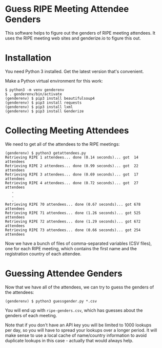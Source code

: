 # Guess RIPE Meeting Attendee Genders

This software helps to figure out the genders of RIPE meeting
attendees. It uses the RIPE meeting web sites and genderize.io to
figure this out.

# Installation

You need Python 3 installed. Get the latest version that's convenient.

Make a Python virtual environment for this work:

    $ python3 -m venv genderenv
    $ . genderenv/bin/activate
    (genderenv) $ pip3 install beautifulsoup4
    (genderenv) $ pip3 install requests
    (genderenv) $ pip3 install lxml
    (genderenv) $ pip3 install Genderize

# Collecting Meeting Attendees

We need to get all of the attendees to the RIPE meetings:

    (genderenv) $ python3 getattendees.py
    Retrieving RIPE 1 attendees... done (0.14 seconds)... got  14 attendees
    Retrieving RIPE 2 attendees... done (0.99 seconds)... got  22 attendees
    Retrieving RIPE 3 attendees... done (0.69 seconds)... got  17 attendees
    Retrieving RIPE 4 attendees... done (0.72 seconds)... got  27 attendees
       .
       .
       .
    Retrieving RIPE 70 attendees... done (0.67 seconds)... got 678 attendees
    Retrieving RIPE 71 attendees... done (1.26 seconds)... got 525 attendees
    Retrieving RIPE 72 attendees... done (1.29 seconds)... got 672 attendees
    Retrieving RIPE 73 attendees... done (0.66 seconds)... got 254 attendees

Now we have a bunch of files of comma-separated variables (CSV files),
one for each RIPE meeting, which contains the first name and the
registration country of each attendee.

# Guessing Attendee Genders

Now that we have all of the attendees, we can try to guess the genders
of the attendees:

    (genderenv) $ python3 guessgender.py *.csv

You will end up with `ripe-genders.csv`, which has guesses about the
genders of each meeting.

Note that if you don't have an API key you will be limited to 1000
lookups per day, so you will have to spread your lookups over a 
longer period. It will make sense to use a local cache of name/country
information to avoid duplicate lookups in this case - actually that
would always help.
